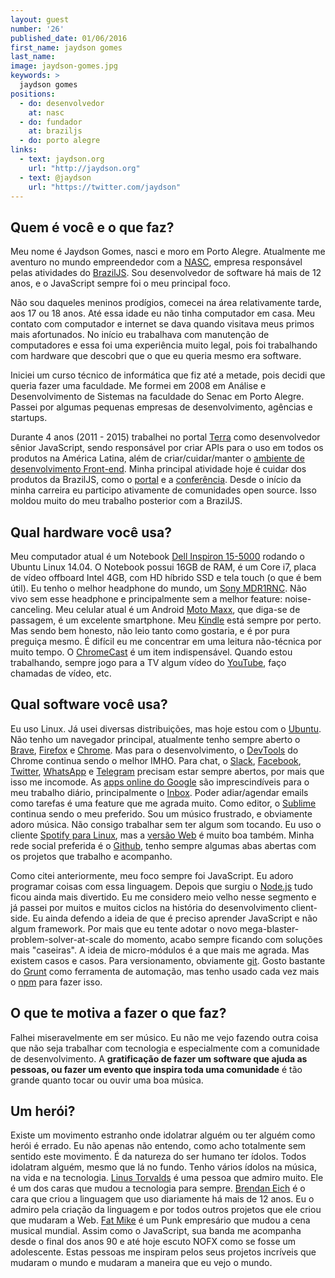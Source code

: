 ```yaml
---
layout: guest
number: '26'
published_date: 01/06/2016
first_name: jaydson gomes
last_name:
image: jaydson-gomes.jpg
keywords: >
  jaydson gomes
positions:
  - do: desenvolvedor
    at: nasc
  - do: fundador
    at: braziljs
  - do: porto alegre
links:
  - text: jaydson.org
    url: "http://jaydson.org"
  - text: @jaydson
    url: "https://twitter.com/jaydson"
---
```



## Quem é você e o que faz?

Meu nome é Jaydson Gomes, nasci e moro em Porto Alegre. Atualmente me aventuro
no mundo empreendedor com a [NASC][nasc], empresa responsável pelas atividades
do [BrazilJS][braziljs]. Sou desenvolvedor de software há mais de 12 anos, e o
JavaScript sempre foi o meu principal foco.

Não sou daqueles meninos prodígios, comecei na área relativamente tarde, aos 17
ou 18 anos. Até essa idade eu não tinha computador em casa. Meu contato com
computador e internet se dava quando visitava meus primos mais afortunados. No
início eu trabalhava com manutenção de computadores e essa foi uma experiência
muito legal, pois foi trabalhando com hardware que descobri que o que eu queria
mesmo era software.

Iniciei um curso técnico de informática que fiz até a metade, pois decidi que
queria fazer uma faculdade. Me formei em 2008 em Análise e Desenvolvimento de
Sistemas na faculdade do Senac em Porto Alegre. Passei por algumas pequenas
empresas de desenvolvimento, agências e startups.

Durante 4 anos (2011 - 2015) trabalhei no portal [Terra][terra] como
desenvolvedor sênior JavaScript, sendo responsável por criar APIs para o uso em
todos os produtos na América Latina, além de criar/cuidar/manter o
[ambiente de desenvolvimento Front-end][ambiente]. Minha principal atividade
hoje é cuidar dos produtos da BrazilJS, como o [portal][braziljs] e a
[conferência][conf]. Desde o início da minha carreira eu participo ativamente de
comunidades open source. Isso moldou muito do meu trabalho posterior com a
BrazilJS.


[nasc]: http://nasc.io/
[braziljs]: https://braziljs.org
[terra]: http://terra.com.br
[ambiente]: http://jaydson.org/processo-front-end-no-terra/
[conf]: https://braziljs.org/conf


## Qual hardware você usa?

Meu computador atual é um Notebook [Dell Inspiron 15-5000][note] rodando o
Ubuntu Linux 14.04. O Notebook possui 16GB de RAM, é um Core i7, placa de vídeo
offboard Intel 4GB, com HD híbrido SSD e tela touch (o que é bem útil). Eu tenho
o melhor headphone do mundo, um [Sony MDR1RNC][headphone]. Não vivo sem esse
headphone e principalmente sem a melhor feature: noise-canceling. Meu celular
atual é um Android [Moto Maxx][maxx], que diga-se de passagem, é um excelente
smartphone. Meu [Kindle][kindle] está sempre por perto. Mas sendo bem honesto,
não leio tanto como gostaria, e é por pura preguiça mesmo. É difícil eu me
concentrar em uma leitura não-técnica por muito tempo. O
[ChromeCast][chromecast] é um item indispensável. Quando estou trabalhando,
sempre jogo para a TV algum vídeo do [YouTube][youtube], faço chamadas de vídeo,
etc.


[note]: http://www.dell.com/br/p/inspiron-15-5558-laptop/pd
[headphone]: http://www.amazon.com/Sony-MDR1RNC-Premium-Noise-Canceling-Headphones/dp/B009A6CZ44
[maxx]: http://www.motorola.com.br/all-mobile-phones/Moto-Maxx/moto-maxx-brazil.html
[kindle]: http://www.techtudo.com.br/tudo-sobre/kindle-paperwhite-2015.html
[chromecast]: https://www.google.com/intl/pt_br/chrome/devices/chromecast/index.html
[youtube]: https://youtube.com


## Qual software você usa?

Eu uso Linux. Já usei diversas distribuições, mas hoje estou com o
[Ubuntu][ubuntu]. Não tenho um navegador principal, atualmente tenho sempre
aberto o [Brave][brave], [Firefox][firefox] e [Chrome][chrome]. Mas para o
desenvolvimento, o [DevTools][devtools] do Chrome continua sendo o melhor IMHO.
Para chat, o [Slack][slack], [Facebook][fb], [Twitter][twitter],
[WhatsApp][whatsapp] e [Telegram][telegram] precisam estar sempre abertos, por
mais que isso me incomode. As [apps online do Google][gdrive] são
imprescindíveis para o meu trabalho diário, principalmente o [Inbox][inbox].
Poder adiar/agendar emails como tarefas é uma feature que me agrada muito. Como
editor, o [Sublime][sublime] continua sendo o meu preferido. Sou um músico
frustrado, e obviamente adoro música. Não consigo trabalhar sem ter algum som
tocando. Eu uso o cliente [Spotify para Linux][spotify], mas a
[versão Web][spotify-web] é muito boa também. Minha rede social preferida é o
[Github][github], tenho sempre algumas abas abertas com os projetos que trabalho
e acompanho.

Como citei anteriormente, meu foco sempre foi JavaScript. Eu adoro programar
coisas com essa linguagem. Depois que surgiu o [Node.js][node] tudo ficou ainda
mais divertido. Eu me considero meio velho nesse segmento e já passei por muitos
e muitos ciclos na história do desenvolvimento client-side. Eu ainda defendo a
ideia de que é preciso aprender JavaScript e não algum framework. Por mais que
eu tente adotar o novo mega-blaster-problem-solver-at-scale do momento, acabo
sempre ficando com soluções mais "caseiras". A ideia de micro-módulos é a que
mais me agrada. Mas existem casos e casos. Para versionamento, obviamente
[git][git]. Gosto bastante do [Grunt][grunt] como ferramenta de automação, mas
tenho usado cada vez mais o [npm][npm-scripts] para fazer isso.


[ubuntu]: http://www.ubuntulinux.org/
[brave]: http://brave.com
[firefox]: https://www.mozilla.org/pt-BR/firefox/new/
[chrome]: https://www.google.com/chrome/
[devtools]: https://developer.chrome.com/devtools
[slack]: https://slack.com/
[fb]: https://facebook.com
[twitter]: https://twitter.com
[whatsapp]: https://www.whatsapp.com/
[telegram]: https://telegram.org/
[gdrive]: https://drive.google.com
[inbox]: https://inbox.google.com
[sublime]: https://www.sublimetext.com/
[spotify]: https://www.spotify.com/my-ms/download/linux/
[spotify-web]: https://play.spotify.com/
[github]: https://github.com/
[node]: https://nodejs.org/
[git]: https://git-scm.com/
[grunt]: http://gruntjs.com/
[npm-scripts]: https://docs.npmjs.com/misc/scripts


## O que te motiva a fazer o que faz?

Falhei miseravelmente em ser músico. Eu não me vejo fazendo outra coisa que não
seja trabalhar com tecnologia e especialmente com a comunidade de
desenvolvimento. A __gratificação de fazer um software que ajuda as pessoas, ou
fazer um evento que inspira toda uma comunidade__ é tão grande quanto tocar ou
ouvir uma boa música.


## Um herói?

Existe um movimento estranho onde idolatrar alguém ou ter alguém como herói é
errado. Eu não apenas não entendo, como acho totalmente sem sentido este
movimento. É da natureza do ser humano ter ídolos. Todos idolatram alguém, mesmo
que lá no fundo. Tenho vários ídolos na música, na vida e na tecnologia.
[Linus Torvalds][linus] é uma pessoa que admiro muito. Ele é um dos caras que
mudou a tecnologia para sempre. [Brendan Eich][brendan] é o cara que criou a
linguagem que uso diariamente há mais de 12 anos. Eu o admiro pela criação da
linguagem e por todos outros projetos que ele criou que mudaram a Web.
[Fat Mike][mike] é um Punk empresário que mudou a cena musical mundial. Assim
como o JavaScript, sua banda me acompanha desde o final dos anos 90 e até hoje
escuto NOFX como se fosse um adolescente. Estas pessoas me inspiram pelos seus
projetos incríveis que mudaram o mundo e mudaram a maneira que eu vejo o mundo.


[linus]: https://en.wikipedia.org/wiki/Linus_Torvalds
[brendan]: https://en.wikipedia.org/wiki/Brendan_Eich
[mike]: https://en.wikipedia.org/wiki/Fat_Mike
